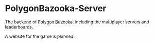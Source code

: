 # PolygonBazooka-Server

The backend of [Polygon Bazooka](https://github.com/BlastyTheDev/PolygonBazooka), including the multiplayer servers and leaderboards.

A website for the game is planned.
